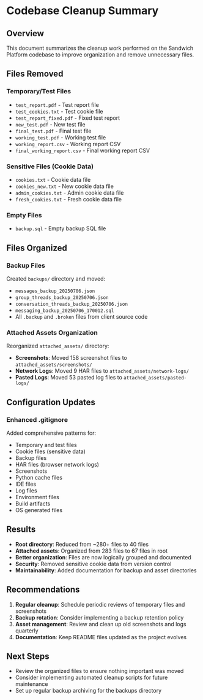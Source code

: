 # Codebase Cleanup Summary

## Overview
This document summarizes the cleanup work performed on the Sandwich Platform codebase to improve organization and remove unnecessary files.

## Files Removed
### Temporary/Test Files
- `test_report.pdf` - Test report file
- `test_cookies.txt` - Test cookie file  
- `test_report_fixed.pdf` - Fixed test report
- `new_test.pdf` - New test file
- `final_test.pdf` - Final test file
- `working_test.pdf` - Working test file
- `working_report.csv` - Working report CSV
- `final_working_report.csv` - Final working report CSV

### Sensitive Files (Cookie Data)
- `cookies.txt` - Cookie data file
- `cookies_new.txt` - New cookie data file
- `admin_cookies.txt` - Admin cookie data file
- `fresh_cookies.txt` - Fresh cookie data file

### Empty Files
- `backup.sql` - Empty backup SQL file

## Files Organized

### Backup Files
Created `backups/` directory and moved:
- `messages_backup_20250706.json`
- `group_threads_backup_20250706.json` 
- `conversation_threads_backup_20250706.json`
- `messaging_backup_20250706_170012.sql`
- All `.backup` and `.broken` files from client source code

### Attached Assets Organization
Reorganized `attached_assets/` directory:
- **Screenshots**: Moved 158 screenshot files to `attached_assets/screenshots/`
- **Network Logs**: Moved 9 HAR files to `attached_assets/network-logs/`
- **Pasted Logs**: Moved 53 pasted log files to `attached_assets/pasted-logs/`

## Configuration Updates

### Enhanced .gitignore
Added comprehensive patterns for:
- Temporary and test files
- Cookie files (sensitive data)
- Backup files
- HAR files (browser network logs)
- Screenshots
- Python cache files
- IDE files
- Log files
- Environment files
- Build artifacts
- OS generated files

## Results
- **Root directory**: Reduced from ~280+ files to 40 files
- **Attached assets**: Organized from 283 files to 67 files in root
- **Better organization**: Files are now logically grouped and documented
- **Security**: Removed sensitive cookie data from version control
- **Maintainability**: Added documentation for backup and asset directories

## Recommendations
1. **Regular cleanup**: Schedule periodic reviews of temporary files and screenshots
2. **Backup rotation**: Consider implementing a backup retention policy
3. **Asset management**: Review and clean up old screenshots and logs quarterly
4. **Documentation**: Keep README files updated as the project evolves

## Next Steps
- Review the organized files to ensure nothing important was moved
- Consider implementing automated cleanup scripts for future maintenance
- Set up regular backup archiving for the backups directory 